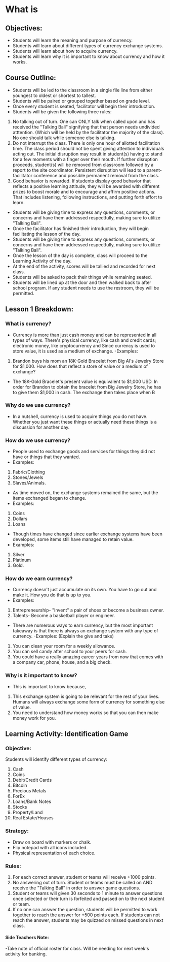 # What is 
## Objectives:
- Students will learn the meaning and purpose of currency.
- Students will learn about different types of currency exchange systems.
- Students will learn about how to acquire currency.
- Students will learn why it is important to know about currency and how it works.

## Course Outline:
- Students will be led to the classroom in a single file line from either youngest to oldest or shortest to tallest.
- Students will be paired or grouped together based on grade level.
- Once every student is seated, facilitator will begin their introduction.
- Students will be given the following three rules:
1. No talking out of turn.
One can ONLY talk when called upon and has received the "Talking Ball" signifying that that person needs undivided atttention. (Which will be held by the facilitator the majority of the class).
No one should talk while someone else is talking.
2. Do not interrupt the class.
There is only one hour of allotted facilitation time. The class period should not be spent giving attention to individuals acting out.
The initial disruption may result in student(s) having to stand for a few moments with a finger over their mouth.
If further disruption proceeds, student(s) will be removed from classroom followed by a report to the site coordinator.
Persistent disruption will lead to a parent-facilitator conference and possible permanent removal from the class.
3. Good behavior is rewarded.
If students display good behavior that reflects a positive learning attitude, they will be awarded with different prizes to boost morale and to encourage and affirm positive actions. 
That includes listening, following instructions, and putting forth effort to learn.
- Students will be giving time to express any questions, comments, or concerns and have them addressed respectfully, making sure to utilize "Talking Ball".
- Once the facilitator has finished their introduction, they will begin facilitating the lesson of the day.
- Students will be giving time to express any questions, comments, or concerns and have them addressed respectfully, making sure to utilize "Talking Ball".
- Once the lesson of the day is complete, class will proceed to the Learning Activity of the day.
- At the end of the activity, scores will be tallied and recorded for next class.
- Students will be asked to pack their things while remaining seated.
- Students will be lined up at the door and then walked back to after school program. If any student needs to use the restroom, they will be permitted.

## Lesson 1 Breakdown:
### What is currency?
- Currency is more than just cash money and can be represented in all types of ways. There's physical currency, like cash and credit cards; electronic money, like cryptocurrency and Since currency is used to store value, it is used as a medium of exchange.
-Examples:
1. Brandon buys his mom an 18K-Gold Bracelet from Big Al's Jewelry Store for $1,000. How does that reflect a store of value or a medium of exchange?
- The 18K-Gold Bracelet's present value is equivalent to $1,000 USD. In order for Brandon to obtain the bracelet from Big Jewelry Store, he has to give them $1,000 in cash. The exchange then takes place when B

### Why do we use currency?
- In a nutshell, currency is used to acquire things you do not have. Whether you just want these things or actually need these things is a discussion for another day.

### How do we use currency?
- People used to exchange goods and services for things they did not have or things that they wanted. 
- Examples: 
1. Fabric/Clothing
2. Stones/Jewels
3. Slaves/Animals.
- As time moved on, the exchange systems remained the same, but the items exchanged began to change. 
- Examples: 
1. Coins
2. Dollars
3. Loans
- Though times have changed since earlier exchange systems have been developed, some items still have managed to retain value.
- Examples: 
1. Silver
2. Platinum
3. Gold.

### How do we earn currency?
- Currency doesn't just accumulate on its own. You have to go out and make it. How you do that is up to you.
- Examples:
1. Entrepreneurship- "Invent" a pair of shoes or become a business owner.
2. Talents- Become a basketball player or engineer.
- There are numerous ways to earn currency, but the most important takeaway is that there is always an exchange system with any type of currency.
-Examples: (Explain the give and take)
1. You can clean your room for a weekly allowance.
2. You can sell candy after school to your peers for cash.
3. You could have a really amazing career years from now that comes with a company car, phone, house, and a big check.

### Why is it important to know?
- This is important to know because,
1. This exchange system is going to be relevant for the rest of your lives. Humans will always exchange some form of currency for something else of value.
2. You need to understand how money works so that you can then make money work for you.

## Learning Activity: Identification Game
### Objective: 
Students will identify different types of currency:
1. Cash
2. Coins
3. Debit/Credit Cards
4. Bitcoin
5. Precious Metals
6. ForEx
7. Loans/Bank Notes
8. Stocks
9. Property/Land
10. Real Estate/Houses

### Strategy:
- Draw on board with markers or chalk.
- Flip notepad with all icons included.
- Physical representation of each choice.

### Rules:
1. For each correct answer, student or teams will receive +1000 points.
2. No answering out of turn. Student or teams must be called on AND receive the "Talking Ball" in order to answer game questions.
3. Student or teams will given 30 seconds to 1 minute to answer questions once selected or their turn is forfeited and passed on to the next student or team.
4. If no one can answer the question, students will be permitted to work together to reach the answer for +500 points each. If students can not reach the answer, students may be quizzed on missed questions in next class.

#### Side Teachers Note: 
-Take note of official roster for class. Will be needing for next week's activity for banking.
